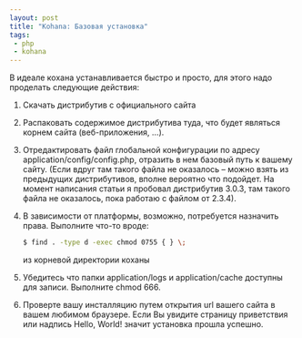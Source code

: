 ```yaml
---
layout: post
title: "Kohana: Базовая установка"
tags:
 - php
 - kohana
---
```


В идеале кохана устанавливается быстро и просто, для этого надо проделать следующие действия:

 1. Скачать дистрибутив с официального сайта
 2.  Распаковать содержимое дистрибутива туда, что будет являться корнем сайта (веб-приложения, …).
 3. Отредактировать файл глобальной конфигурации по адресу application/config/config.php, отразить в нем базовый путь к вашему сайту. (Если вдруг там такого файла не оказалось – можно взять из предыдущих дистрибутивов, вполне вероятно что подойдет. На момент написания статьи я пробовал дистрибутив 3.0.3, там такого файла не оказалось, пока работаю с файлом от 2.3.4).
 4. В зависимости от платформы, возможно, потребуется назначить права. Выполните что-то вроде:

	``` bash
	$ find . -type d -exec chmod 0755 { } \;
	```

	из корневой директории коханы
 5. Убедитесь что папки application/logs и application/cache доступны для записи. Выполните chmod 666.
 6. Проверте вашу инсталляцию путем открытия url вашего сайта в вашем любимом браузере. Если Вы увидите страницу приветствия или надпись Hello, World! значит установка прошла успешно.

